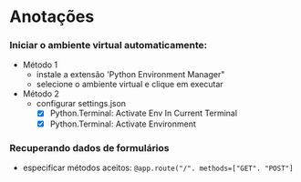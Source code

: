 # Anotações

### Iniciar o ambiente virtual automaticamente:
- Método 1
  - instale a extensão 'Python Environment Manager"
  - selecione o ambiente virtual e clique em executar
- Método 2
  - configurar settings.json 
    - [x] Python.Terminal: Activate Env In Current Terminal
    - [x] Python.Terminal: Activate Environment

### Recuperando dados de formulários
- especificar métodos aceitos: `@app.route("/". methods=["GET". "POST"]`